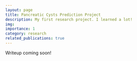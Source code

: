 ```yaml
---
layout: page
title: Pancreatic Cysts Prediction Project
description: My first research project. I learned a lot!
img:
importance: 1
category: research
related_publications: true
---
```


Writeup coming soon!
